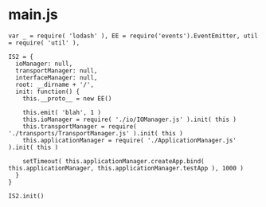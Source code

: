 main.js
=======

    var _ = require( 'lodash' ), EE = require('events').EventEmitter, util = require( 'util' ),

    IS2 = {
      ioManager: null,
      transportManager: null,
      interfaceManager: null,
      root: __dirname + '/',
      init: function() {
        this.__proto__ = new EE()
        
        this.emit( 'blah', 1 )
        this.ioManager = require( './io/IOManager.js' ).init( this )
        this.transportManager = require( './transports/TransportManager.js' ).init( this )        
        this.applicationManager = require( './ApplicationManager.js' ).init( this )
        
        setTimeout( this.applicationManager.createApp.bind( this.applicationManager, this.applicationManager.testApp ), 1000 )
      }
    }
    
    IS2.init()